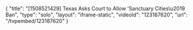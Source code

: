 {
    "title": "[1508521429] Texas Asks Court to Allow 'Sanctuary Cities\u2019 Ban",
    "type": "solo",
    "layout": "iframe-static",
    "videoId": "123187620",
    "url": "\/tvpembed\/123187620"
}